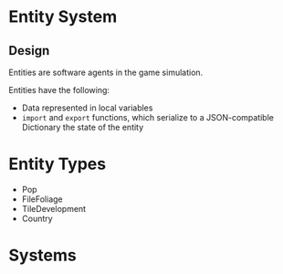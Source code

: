 # Entity System

## Design
Entities are software agents in the game simulation.

Entities have the following:
- Data represented in local variables
- `import` and `export` functions, which serialize to a JSON-compatible Dictionary the state of the entity


# Entity Types

- Pop
- FileFoliage
- TileDevelopment
- Country


# Systems
